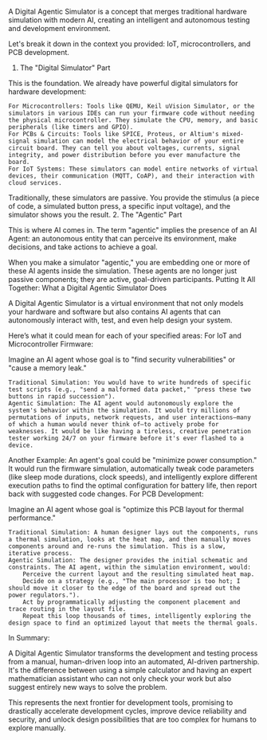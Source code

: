 A Digital Agentic Simulator is a concept that merges traditional hardware simulation with modern AI, creating an intelligent and autonomous testing and development environment.

Let's break it down in the context you provided: IoT, microcontrollers, and PCB development.
1. The "Digital Simulator" Part

This is the foundation. We already have powerful digital simulators for hardware development:

    For Microcontrollers: Tools like QEMU, Keil uVision Simulator, or the simulators in various IDEs can run your firmware code without needing the physical microcontroller. They simulate the CPU, memory, and basic peripherals (like timers and GPIO).
    For PCBs & Circuits: Tools like SPICE, Proteus, or Altium's mixed-signal simulation can model the electrical behavior of your entire circuit board. They can tell you about voltages, currents, signal integrity, and power distribution before you ever manufacture the board.
    For IoT Systems: These simulators can model entire networks of virtual devices, their communication (MQTT, CoAP), and their interaction with cloud services.

Traditionally, these simulators are passive. You provide the stimulus (a piece of code, a simulated button press, a specific input voltage), and the simulator shows you the result.
2. The "Agentic" Part

This is where AI comes in. The term "agentic" implies the presence of an AI Agent: an autonomous entity that can perceive its environment, make decisions, and take actions to achieve a goal.

When you make a simulator "agentic," you are embedding one or more of these AI agents inside the simulation. These agents are no longer just passive components; they are active, goal-driven participants.
Putting It All Together: What a Digital Agentic Simulator Does

A Digital Agentic Simulator is a virtual environment that not only models your hardware and software but also contains AI agents that can autonomously interact with, test, and even help design your system.

Here’s what it could mean for each of your specified areas:
For IoT and Microcontroller Firmware:

Imagine an AI agent whose goal is to "find security vulnerabilities" or "cause a memory leak."

    Traditional Simulation: You would have to write hundreds of specific test scripts (e.g., "send a malformed data packet," "press these two buttons in rapid succession").
    Agentic Simulation: The AI agent would autonomously explore the system's behavior within the simulation. It would try millions of permutations of inputs, network requests, and user interactions—many of which a human would never think of—to actively probe for weaknesses. It would be like having a tireless, creative penetration tester working 24/7 on your firmware before it's ever flashed to a device.

Another Example: An agent's goal could be "minimize power consumption." It would run the firmware simulation, automatically tweak code parameters (like sleep mode durations, clock speeds), and intelligently explore different execution paths to find the optimal configuration for battery life, then report back with suggested code changes.
For PCB Development:

Imagine an AI agent whose goal is "optimize this PCB layout for thermal performance."

    Traditional Simulation: A human designer lays out the components, runs a thermal simulation, looks at the heat map, and then manually moves components around and re-runs the simulation. This is a slow, iterative process.
    Agentic Simulation: The designer provides the initial schematic and constraints. The AI agent, within the simulation environment, would:
        Perceive the current layout and the resulting simulated heat map.
        Decide on a strategy (e.g., "The main processor is too hot; I should move it closer to the edge of the board and spread out the power regulators.").
        Act by programmatically adjusting the component placement and trace routing in the layout file.
        Repeat this loop thousands of times, intelligently exploring the design space to find an optimized layout that meets the thermal goals.

In Summary:

A Digital Agentic Simulator transforms the development and testing process from a manual, human-driven loop into an automated, AI-driven partnership. It's the difference between using a simple calculator and having an expert mathematician assistant who can not only check your work but also suggest entirely new ways to solve the problem.

This represents the next frontier for development tools, promising to drastically accelerate development cycles, improve device reliability and security, and unlock design possibilities that are too complex for humans to explore manually.